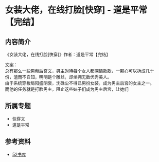 # 女装大佬，在线打脸[快穿] - 道是平常【完结】

## 内容简介
《女装大佬，在线打脸\[快穿\]》作者：道是平常【完结】

文案：  
总有那么一些男频后宫文，男主对待每个女人都深情款款，一颗心可以拆成几十份，渣而不自知，明明是个雕丝，却坐拥无数优秀美人。  
由于系统穿梭局阳盛阴衰，沈碌尘不得已男扮女装，成为男主后宫的女主之一。  
而他的任务就是打脸男主，阻止这些妹子们成为男主后宫，让她们

## 所属专题
- 快穿文
- 道是平常

## 参考资料
- [52书库](https://www.52shuku.vip/)